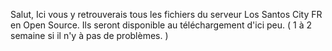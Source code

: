 Salut,
Ici vous y retrouverais tous les fichiers du serveur Los Santos City FR en Open Source.
Ils seront disponible au téléchargement d'ici peu. ( 1 à 2 semaine si il n'y à pas de problèmes. )
